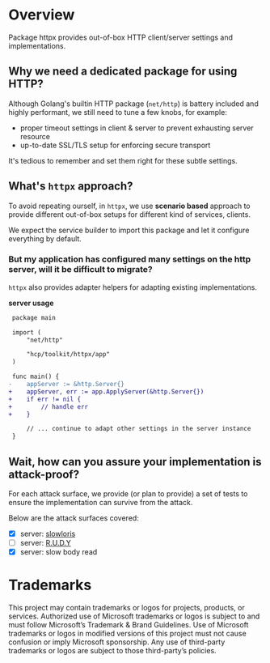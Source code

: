 # Overview
Package httpx provides out-of-box HTTP client/server settings and implementations.

## Why we need a dedicated package for using HTTP?

Although Golang's builtin HTTP package (`net/http`) is battery included and highly performant,
we still need to tune a few knobs, for example:

- proper timeout settings in client & server to prevent exhausting server resource
- up-to-date SSL/TLS setup for enforcing secure transport

It's tedious to remember and set them right for these subtle settings.

## What's `httpx` approach?

To avoid repeating ourself, in `httpx`, we use **scenario based** approach to
provide different out-of-box setups for different kind of services, clients.

We expect the service builder to import this package and let it configure everything by default.

### But my application has configured many settings on the http server, will it be difficult to migrate?

`httpx` also provides adapter helpers for adapting existing implementations.

**server usage**

```diff
 package main

 import (
     "net/http"

     "hcp/toolkit/httpx/app"
 )

 func main() {
-    appServer := &http.Server{}
+    appServer, err := app.ApplyServer(&http.Server{})
+    if err != nil {
+        // handle err
+    }

     // ... continue to adapt other settings in the server instance
 }

```

## Wait, how can you assure your implementation is attack-proof?

For each attack surface, we provide (or plan to provide) a set of tests to ensure the implementation
can survive from the attack.

Below are the attack surfaces covered:

- [x] server: [slowloris][]
- [ ] server: [R.U.D.Y][]
- [x] server: slow body read

[slowloris]: https://www.cloudflare.com/learning/ddos/ddos-attack-tools/slowloris/
[R.U.D.Y]: https://www.cloudflare.com/learning/ddos/ddos-attack-tools/r-u-dead-yet-rudy/

# Trademarks
This project may contain trademarks or logos for projects, products, or services. Authorized use of Microsoft trademarks or logos is subject to and must follow Microsoft’s Trademark & Brand Guidelines. Use of Microsoft trademarks or logos in modified versions of this project must not cause confusion or imply Microsoft sponsorship. Any use of third-party trademarks or logos are subject to those third-party’s policies.